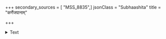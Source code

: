 +++
secondary_sources = [ "MSS_8835",]
jsonClass = "Subhaashita"
title = "कर्णेजपानाम्"

+++

<details><summary>Text</summary>

कर्णेजपानां वचनप्रपञ्चान्- महात्मनः क्वापि न दूषयन्ति।  
भुजङ्गमानां गरलप्रसङ्गान्- नापेयतां यान्ति महासरांसि॥
</details>

